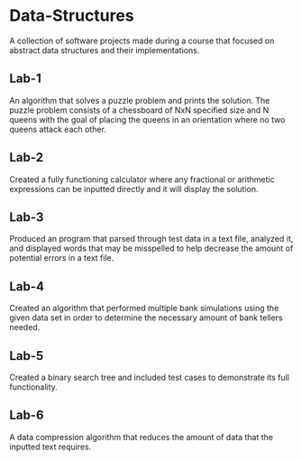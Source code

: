 # Data-Structures
A collection of software projects made during a course that focused on abstract data structures and their implementations.

## Lab-1 
An algorithm that solves a puzzle problem and prints the solution. The puzzle problem consists of  a chessboard of NxN specified size and N queens with the goal of placing the queens in an orientation where no two queens attack each other. 

## Lab-2
Created a fully functioning calculator where any fractional or arithmetic expressions can be inputted directly and it will display the solution. 

## Lab-3
Produced an program that parsed through test data in a text file, analyzed it, and displayed words that may be misspelled to help decrease the amount of potential errors in a text file. 

## Lab-4
Created an algorithm that performed multiple bank simulations using the given data set in order to determine the necessary amount of bank tellers needed.

## Lab-5
Created a binary search tree and included test cases to demonstrate its full functionality. 

## Lab-6
A data compression algorithm that reduces the amount of data that the inputted text requires. 
